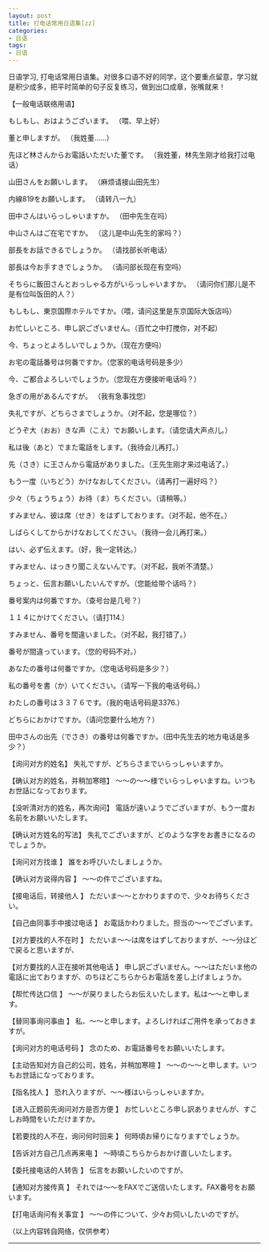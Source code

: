 ```yaml
---
layout: post
title: 打电话常用日语集[zz]
categories:
- 日语
tags:
- 日语
---
```


日语学习, 打电话常用日语集。对很多口语不好的同学，这个要重点留意，学习就是积少成多，把平时简单的句子反复练习，做到出口成章，张嘴就来！

【一般电话联络用语】

もしもし、おはようございます。 （喂、早上好）

董と申しますが。 （我姓董……）

先ほど林さんからお電話いただいた董です。 （我姓董，林先生刚才给我打过电话）

山田さんをお願いします。 （麻烦请接山田先生）

内線819をお願いします。 （请转八一九）

田中さんはいらっしゃいますか。 （田中先生在吗）

中山さんはご在宅ですか。 （这儿是中山先生的家吗？）

部長をお話できるでしょうか。 （请找部长听电话）

部長は今お手すきでしょうか。 （请问部长现在有空吗）

そちらに飯田さんとおっしゃる方がいらっしゃいますか。 （请问你们那儿是不是有位叫饭田的人？）

もしもし、東京国際ホテルですか。（喂，请问这里是东京国际大饭店吗）

お忙しいところ、申し訳ございません。（百忙之中打搅你，对不起）

今、ちょっとよろしいでしょうか。（现在方便吗）

お宅の電話番号は何番ですか。（您家的电话号码是多少）

今、ご都合よろしいでしょうか。（您现在方便接听电话吗？）

急ぎの用があるんですが。 （我有急事找您）

失礼ですが、どちらさまでしょうか。（对不起，您是哪位？）

どうぞ大（おお）きな声（こえ）でお願いします。（请您请大声点儿。）

私は後（あと）でまた電話をします。（我待会儿再打。）

先（さき）に王さんから電話がありました。（王先生刚才来过电话了。）

もう一度（いちどう）かけなおしてください。（请再打一遍好吗？）

少々（ちょうちょう）お待（ま）ちください。（请稍等。）

すみません、彼は席（せき）をはずしております。（对不起，他不在。）

しばらくしてからかけなおしてください。（我待一会儿再打来。）

はい、必ず伝えます。（好，我一定转达。）

すみません、はっきり聞こえないんです。（对不起，我听不清楚。）

ちょっと、伝言お願いしたいんですが。（您能给带个话吗？）

番号案内は何番ですか。（查号台是几号？）

１１４にかけてください。（请打114.）

すみません、番号を間違いました。（对不起，我打错了。）

番号が間違っています。（您的号码不对。）

あなたの番号は何番ですか。（您电话号码是多少？）

私の番号を書（か）いてください。（请写一下我的电话号码。）

わたしの番号は３３７６です。（我的电话号码是3376.）

どちらにおかけですか。（请问您要什么地方？）

田中さんの出先（でさき）の番号は何番ですか。（田中先生去的地方电话是多少？）

【询问对方的姓名】
失礼ですが、どちらさまでいらっしゃいますか。

【确认对方的姓名，并稍加寒暄】
～～の～～様でいらっしゃいますね。いつもお世話になっております。

【没听清对方的姓名，再次询问】
電話が遠いようでございますが、もう一度お名前をお願いいたします。

【确认对方姓名的写法】
失礼でございますが、どのような字をお書きになるのでしょうか。

【询问对方找谁 】
誰をお呼びいたしましょうか。

【确认对方说得内容 】
～～の件でございますね。

【接电话后，转接他人 】
ただいま～～とかわりますので、少々お待ちください。

【自己由同事手中接过电话 】
お電話かわりました。担当の～～でございます。

【对方要找的人不在时 】
ただいま～～は席をはずしておりますが、～～分ほどで戻ると思いますが、

【对方要找的人正在接听其他电话 】 
申し訳ございません。～～はただいま他の電話に出ておりますが、のちほどこちらからお電話を差し上げましょうか。

【帮忙传达口信 】
～～が戻りましたらお伝えいたします。私は～～と申します。

【替同事询问事由 】
私、～～と申します。よろしければご用件を承っておきますが。

【询问对方的电话号码 】
念のため、お電話番号をお願いいたします。

【主动告知对方自己的公司，姓名，并稍加寒暄 】
～～の～～と申します。いつもお世話になっております。

【指名找人 】
恐れ入りますが、～～様はいらっしゃいますか。

【进入正题前先询问对方是否方便 】
お忙しいところ申し訳ありませんが、すこしお時間をいただけますか。

【若要找的人不在，询问何时回来 】
何時頃お帰りになりますでしょうか。

【告诉对方自己几点再来电 】
～時頃こちらからおかけ直しいたします。

【委托接电话的人转告 】
伝言をお願いしたいのですが。

【通知对方接传真 】
それでは～～をFAXでご送信いたします。FAX番号をお願います。

【打电话询问有关事宜 】
～～の件について、少々お伺いしたいのですが。

（以上内容转自网络，仅供参考）

----
